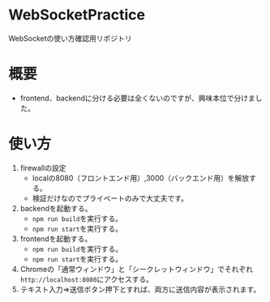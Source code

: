 # WebSocketPractice
WebSocketの使い方確認用リポジトリ

# 概要
- frontend、backendに分ける必要は全くないのですが、興味本位で分けました。

# 使い方
1. firewallの設定
   - localの8080（フロントエンド用）,3000（バックエンド用）を解放する。
   - 検証だけなのでプライベートのみで大丈夫です。
2. backendを起動する。
   - `npm run build`を実行する。
   - `npm run start`を実行する。
3. frontendを起動する。
   - `npm run build`を実行する。
   - `npm run start`を実行する。
4. Chromeの「通常ウィンドウ」と「シークレットウィンドウ」でそれぞれ`http://localhost:8080`にアクセスする。
5. テキスト入力⇒送信ボタン押下とすれば、両方に送信内容が表示されます。
